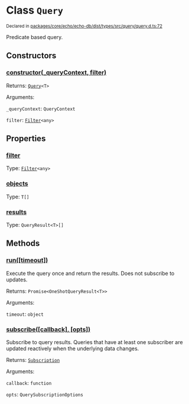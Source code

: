 # Class `Query`
<sub>Declared in [packages/core/echo/echo-db/dist/types/src/query/query.d.ts:72]()</sub>


Predicate based query.

## Constructors
### [constructor(_queryContext, filter)]()




Returns: <code>[Query](/api/@dxos/client/classes/Query)&lt;T&gt;</code>

Arguments: 

`_queryContext`: <code>QueryContext</code>

`filter`: <code>[Filter](/api/@dxos/client/classes/Filter)&lt;any&gt;</code>



## Properties
### [filter]()
Type: <code>[Filter](/api/@dxos/client/classes/Filter)&lt;any&gt;</code>



### [objects]()
Type: <code>T[]</code>



### [results]()
Type: <code>QueryResult&lt;T&gt;[]</code>




## Methods
### [run(\[timeout\])]()


Execute the query once and return the results.
Does not subscribe to updates.

Returns: <code>Promise&lt;OneShotQueryResult&lt;T&gt;&gt;</code>

Arguments: 

`timeout`: <code>object</code>


### [subscribe(\[callback\], \[opts\])]()


Subscribe to query results.
Queries that have at least one subscriber are updated reactively when the underlying data changes.

Returns: <code>[Subscription](/api/@dxos/client/types/Subscription)</code>

Arguments: 

`callback`: <code>function</code>

`opts`: <code>QuerySubscriptionOptions</code>


